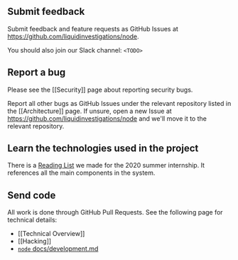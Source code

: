 ## Submit feedback

Submit feedback and feature requests as GitHub Issues at https://github.com/liquidinvestigations/node.

You should also join our Slack channel: `<TODO>`


## Report a bug

Please see the [[Security]] page about reporting security bugs.

Report all other bugs as GitHub Issues under the relevant repository listed in the 
[[Architecture]] page. If unsure, open a new Issue at https://github.com/liquidinvestigations/node and we'll move it to the  relevant repository.

## Learn the technologies used in the project

There is a [Reading List](https://hackmd.io/upSx7g7qSYSjE0poRtprkQ?view) we made for the 2020 summer internship. It references all the main components in the system.

## Send code

All work is done through GitHub Pull Requests. See the following page for technical details:
- [[Technical Overview]]
- [[Hacking]]
- [`node` docs/development.md](https://github.com/liquidinvestigations/node/blob/master/docs/Development.md)